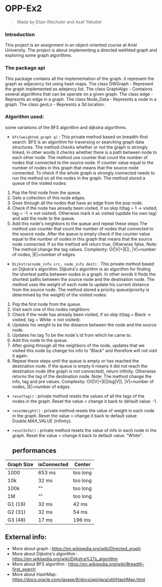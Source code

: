 # OPP-Ex2

> Made by Eitan Wechsler and Asaf Yekutiel

### Introduction
This project is an assignment in an object-oriented course at Ariel University.
The project is about implementing a directed weithted graph and exploring some graph algorithms.

### The package api
This package contains all the implementation of the graph.
it represent the graph as adjacency list using hash maps.
The class DWGraph - Represent the graph implemented as adejency list.
The class GraphAlgo - Contaions several algorithms that can be operate on a given graph.
The class edge - Represnts an edge in a graph.
The class Node_Data - Represnts a node in a graph.
The class geoLo - Represnts a 3d location.

### Algorithm used:
some variations of the BFS algorithm and dijkstra algorithms.
* `bfs(weighted_graph g)` : This private method based on breadth-first search.
BFS is an algorithm for traversing or searching graph data structures.
The method checks whether or not the graph is strongly linked,
in other words it checks whether there is a path between node to each other node.
The method use counter that count the number of nodes that connected to the source node.
If counter value equal to the number of nodes in this graph that means that the source node connected.
To check if the whole graph is strongly connected needs to run the method on all the nodes in the graph.
The method stored a queue of the visited nodes:
1. Pop the first node from the queue.
2. Gets a collection of this node edges.
3. Goes through all the nodes that have an edge from the pop node.
4. Check if the node has already been visited, if so skip it(tag = 1 -> visited, tag = -1 -> not visited).
  Otherwise mark it as visited (update his own tag) and add the node to the queue.
5. Add this node's neighbors to the queue and repeat these steps
The method use counter that count the number of nodes that connected to the source node.
After the queue is empty check if the counter value equal to the number of nodes in this graph
that means that the source node connected.
If so the method will return true, Otherwise false.
Note: The method change the tag values.
Complexity: O(|V|+|E|), |V|=number of nodes, |E|=number of edges.

* `Dijkstra(node_info src, node_info dest)` : This private method based on Dijkstra's algorithm.
Dijkstra's algorithm is an algorithm for finding the shortest paths between nodes in a graph.
In other words it finds the shortest paths between the source node and the destination node.
The method uses the weight of each node to update his current distance from the source node.
The method stored a priority queue(priority is determined by the weight) of the visited nodes:
1. Pop the first node from the queue.
2. Visit each one of this nodes neighbors:
3. Check if the node has already been visited, if so skip it(tag = Black -> visited, tag = White -> not visited).
4. Updates his weight to be the distance between the node and the source node.
5. Updates his tag To be the node's id from which he came to.
6. Add this node to the queue.
7. After going through all the neighbors of the node, updates that we visited this node by change his info to "Black" and therefore will not visit it again.
8. Repeat these steps until the queue is empty or has reached the destination node.
If the queue is empty it means it did not reach the destination node (the graph is not connected), return infinity.
Otherwise returns the tag of the destination node.
Note: The method change the info, tag and pre values.
Complexity: O((|V|+|E|)log|V|), |V|=number of nodes, |E|=number of edges.

* `resetTag()` : private method resets the values of all the tags of the nodes in the graph.
  Reset the value = change it back to default value: -1.
* `resetWeight()` : private method resets the value of weight in each node in the graph.
  Reset the value = change it back to default value: Double.MAX_VALUE (infinity).
* `resetInfo()` : private method resets the value of info in each node in the graph.
  Reset the value = change it back to default value: "White".
  
  ## performances

| Graph Size | isConnected | Center  |
|------------|-------------|---------|
| 1000       |   653 ms     |too long |
| 10k        |   32 ms     |too long |
| 100k       |   ""        |too long |
| 1M         |   ""        |too long |
| G1 (16)    |   32 ms     |  42 ms  |
| G2 (31)    |   32 ms     |  54 ms  |
| G3 (48)    |   17 ms     | 196 ms  |

  
  ## External info:
- More about graph : https://en.wikipedia.org/wiki/Directed_graph
- More about Dijkstra's algorithm : https://en.wikipedia.org/wiki/Dijkstra%27s_algorithm
- More about BFS algorithm : https://en.wikipedia.org/wiki/Breadth-first_search
- More about HashMap : https://docs.oracle.com/javase/8/docs/api/java/util/HashMap.html
